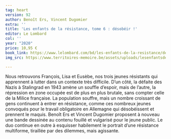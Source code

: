 ```yaml
---
tag: heart
version: 92
author: Benoît Ers, Vincent Dugomier
extra: ''
title: 'Les enfants de la résistance, tome 6 : désobéir !'
editor: Le Lombard
col: ''
year: "2020"
price: 10,95 €
book_link: https://www.lelombard.com/bd/les-enfants-de-la-resistance/desobeir
img_src: https://www.territoires-memoire.be/assets/uploads/lesenfantsdelaresistance.jpg

---
```

Nous retrouvons François, Lisa et Eusèbe, nos trois jeunes résistants qui apprennent à lutter dans un contexte très difficile. D’un côté, la défaite des Nazis à Stalingrad en 1943 amène un souffle d’espoir, mais de l’autre, la répression en zone occupée est de plus en plus brutale, sans compter celle de la Milice française. La population souffre, mais un nombre croissant de gens continuent à entrer en résistance, comme ces nombreux jeunes convoqués pour le travail obligatoire en Allemagne qui désobéissent et prennent le maquis. Benoît Ers et Vincent Dugomier proposent à nouveau une bande dessinée au contenu fouillé et vulgarisé pour le jeune public. Le duo continue en outre à esquisser habilement le portrait d’une résistance multiforme, tiraillée par des dilemmes, mais agissante.